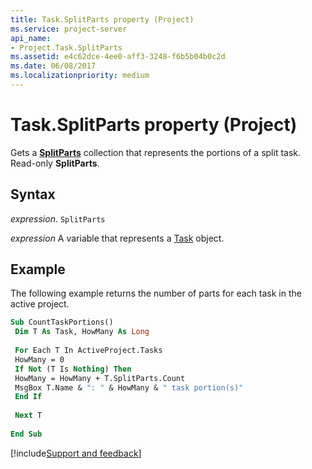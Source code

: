 ```yaml
---
title: Task.SplitParts property (Project)
ms.service: project-server
api_name:
- Project.Task.SplitParts
ms.assetid: e4c62dce-4ee0-aff3-3248-f6b5b04b0c2d
ms.date: 06/08/2017
ms.localizationpriority: medium
---
```



# Task.SplitParts property (Project)

Gets a **[SplitParts](Project.SplitPart.md)** collection that represents the portions of a split task. Read-only **SplitParts**.


## Syntax

_expression_. `SplitParts`

_expression_ A variable that represents a [Task](./Project.Task.md) object.


## Example

The following example returns the number of parts for each task in the active project.


```vb
Sub CountTaskPortions() 
 Dim T As Task, HowMany As Long 
 
 For Each T In ActiveProject.Tasks 
 HowMany = 0 
 If Not (T Is Nothing) Then 
 HowMany = HowMany + T.SplitParts.Count 
 MsgBox T.Name & ": " & HowMany & " task portion(s)" 
 End If 
 
 Next T 
 
End Sub
```

[!include[Support and feedback](~/includes/feedback-boilerplate.md)]